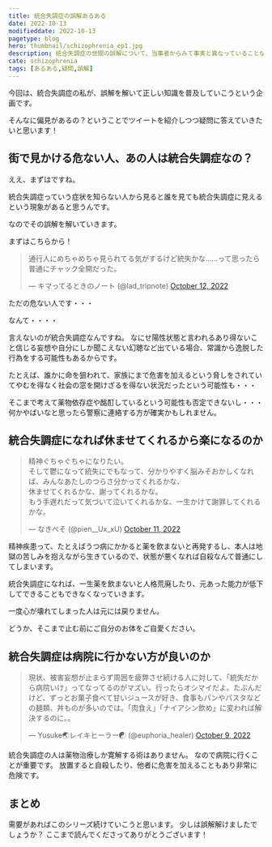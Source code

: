 ```yaml
---
title: 統合失調症の誤解あるある
date: 2022-10-13
modifieddate: 2022-10-13
pagetype: blog
hero: thumbnail/schizophrenia_ep1.jpg
description: 統合失調症の世間の誤解について、当事者からみて事実と異なっていることなどを解説していきます。
cate: schizophrenia
tags: [あるある,疑問,誤解]
---
```


今回は、統合失調症の私が、誤解を解いて正しい知識を普及していこうという企画です。

そんなに偏見があるの？ということでツイートを紹介しつつ疑問に答えていきたいと思います！

## 街で見かける危ない人、あの人は統合失調症なの？

ええ、まずはですね。

統合失調症っていう症状を知らない人から見ると誰を見ても統合失調症に見えるという現象があると思うんです。

なのでその誤解を解いていきます。

まずはこちらから！

<blockquote class="twitter-tweet"><p lang="ja" dir="ltr">通行人にめちゃめちゃ見られてる気がするけど統失かな……って思ったら普通にチャック全開だった。</p>&mdash; キマってるときのノート (@lad_tripnote) <a href="https://twitter.com/lad_tripnote/status/1580095962026217473?ref_src=twsrc%5Etfw">October 12, 2022</a></blockquote> <script async src="https://platform.twitter.com/widgets.js" charset="utf-8"></script>

ただの危ない人です・・・

なんて・・・・

言えないのが統合失調症なんですね。
なにせ陽性状態と言われるあり得ないこと信じる妄想や自分にしか聞こえない幻聴など出ている場合、常識から逸脱した行為をする可能性もあるからです。

たとえば、誰かに命を狙われて、家族にまで危害を加えるという脅しをされていてやむを得なく社会の窓を開けざるを得ない状況だったという可能性も・・・

そこまで考えて薬物依存症や酩酊しているという可能性も否定できないし・・・
何かやばいなと思ったら警察に連絡する方が確実かもしれません。

## 統合失調症になれば休ませてくれるから楽になるのか

<blockquote class="twitter-tweet"><p lang="ja" dir="ltr">精神ぐちゃぐちゃになりたい。<br>そして鬱になって統失にでもなって、分かりやすく脳みそおかしくなれば、みんなあたしのつらさ分かってくれるかな、<br>休ませてくれるかな、謝ってくれるかな。<br>もう手遅れだって気づいて泣いてくれるかな、一生かけて謝罪してくれるかな。</p>&mdash; なきべそ (@pien__Ux_xU) <a href="https://twitter.com/pien__Ux_xU/status/1579796233853358080?ref_src=twsrc%5Etfw">October 11, 2022</a></blockquote> <script async src="https://platform.twitter.com/widgets.js" charset="utf-8"></script>

精神疾患って、たとえばうつ病にかかると薬を飲まないと再発するし、本人は地獄の苦しみを抱えながら生きているので、状態が悪くなれば自殺なんて普通にしてしまいます。

統合失調症になれば、一生薬を飲まないと人格荒廃したり、元あった能力が低下してできることもできなくなっていきます。

一度心が壊れてしまった人は元には戻りません。

どうか、そこまで止む前にご自分のお体をご自愛ください。

## 統合失調症は病院に行かない方が良いのか

<blockquote class="twitter-tweet"><p lang="ja" dir="ltr">現状、被害妄想が止まらず周囲を疲弊させ続ける人に対して、「統失だから病院いけ」ってなってるのがマズい。行ったらオシマイだよ。たぶんだけど、ずっとお菓子食べて甘いジュースが好き、食事もパンやパスタなどの麺類、丼ものが多いのでは。「肉食え」「ナイアシン飲め」に変われば解決するのに。。</p>&mdash; Yusuke🌏レイキヒーラー☯ (@euphoria_healer) <a href="https://twitter.com/euphoria_healer/status/1579259386635374592?ref_src=twsrc%5Etfw">October 9, 2022</a></blockquote> <script async src="https://platform.twitter.com/widgets.js" charset="utf-8"></script>

統合失調症の人は薬物治療しか寛解する術はありません。
なので病院に行くことが重要です。
放置すると自殺したり、他者に危害を加えることもあり非常に危険です。

## まとめ

需要があればこのシリーズ続けていこうと思います。
少しは誤解解けましたでしょうか？
ここまで読んでくださってありがとうございます！






